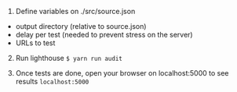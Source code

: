 
1. Define variables on ./src/source.json
  - output directory (relative to source.json)
  - delay per test (needed to prevent stress on the server)
  - URLs to test

2. Run lighthouse 
```$ yarn run audit```

3. Once tests are done, open your browser on localhost:5000 to see results
```localhost:5000```